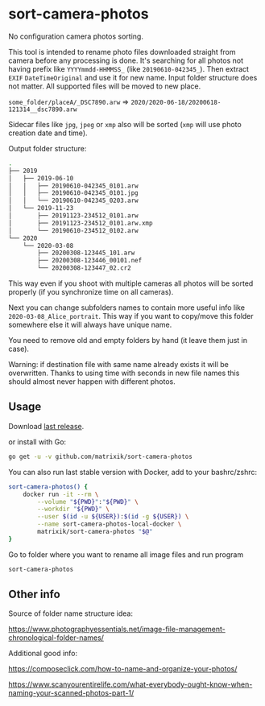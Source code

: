 # sort-camera-photos

No configuration camera photos sorting.

This tool is intended to rename photo files downloaded straight from camera
before any processing is done. It's searching for all photos not having prefix
like `YYYYmmdd-HHMMSS_` (like `20190610-042345_`).
Then extract `EXIF` `DateTimeOriginal` and use it for new name.
Input folder structure does not matter. All supported files will be moved
to new place.

`some_folder/placeA/_DSC7890.arw` => `2020/2020-06-18/20200618-121314__dsc7890.arw`

Sidecar files like `jpg`, `jpeg` or `xmp` also will be sorted (`xmp` will use
photo creation date and time).

Output folder structure:

```bash
.
├── 2019
│   ├── 2019-06-10
│   │   ├── 20190610-042345_0101.arw
│   │   ├── 20190610-042345_0101.jpg
│   │   └── 20190610-042345_0203.arw
│   └── 2019-11-23
│       ├── 20191123-234512_0101.arw
│       ├── 20191123-234512_0101.arw.xmp
│       └── 20190610-234512_0102.arw
└── 2020
    └── 2020-03-08
        ├── 20200308-123445_101.arw
        ├── 20200308-123446_00101.nef
        └── 20200308-123447_02.cr2
```

This way even if you shoot with multiple cameras all photos will be sorted
properly (if you synchronize time on all cameras).

Next you can change subfolders names to contain more useful info like
`2020-03-08_Alice_portrait`. This way if you want to copy/move this folder
somewhere else it will always have unique name.

You need to remove old and empty folders by hand (it leave them just in case).

Warning: if destination file with same name already exists it will
be overwritten. Thanks to using time with seconds in new file names this should
almost never happen with different photos.

## Usage

Download [last release](https://github.com/matrixik/sort-camera-photos/releases/latest).

or install with Go:

```bash
go get -u -v github.com/matrixik/sort-camera-photos
```

You can also run last stable version with Docker, add to your bashrc/zshrc:

```bash
sort-camera-photos() {
    docker run -it --rm \
        --volume "${PWD}":"${PWD}" \
        --workdir "${PWD}" \
        --user $(id -u ${USER}):$(id -g ${USER}) \
        --name sort-camera-photos-local-docker \
        matrixik/sort-camera-photos "$@"
}
```

Go to folder where you want to rename all image files and run program

```bash
sort-camera-photos
```

## Other info

Source of folder name structure idea:

<https://www.photographyessentials.net/image-file-management-chronological-folder-names/>

Additional good info:

<https://composeclick.com/how-to-name-and-organize-your-photos/>

<https://www.scanyourentirelife.com/what-everybody-ought-know-when-naming-your-scanned-photos-part-1/>
